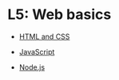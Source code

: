 # L5: Web basics

* [HTML and CSS](html&Css.md)

* [JavaScript](javascript.md)

* [Node.js](node.js.md)
